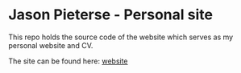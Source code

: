 # Jason Pieterse - Personal site

This repo holds the source code of the website which serves as my personal website and CV.

The site can be found here: [website](https://jasonqorbin.github.io/resume/)




